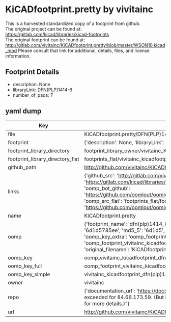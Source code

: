 # KiCADfootprint.pretty by vivitainc  
This is a harvested standardized copy of a footprint from github.  
The original project can be found at:  
https://gitlab.com/kicad/libraries/kicad-footprints  
The original footprint can be found at:
http://gitlab.com/vivitainc/KiCADfootprint.pretty/blob/master/WSON10.kicad_mod
Please consult that link for additional, details, files, and license information.  
## Footprint Details
* description: None  
* libraryLink: DFN(PLP)1414-6  
* number_of_pads: 7  
## yaml dump  
| Key | Value |  
| --- | --- |  
| file | KiCADfootprint.pretty/DFN(PLP)1414-6.kicad_mod |  
| footprint | {'description': None, 'libraryLink': 'DFN(PLP)1414-6', 'number_of_pads': 7} |  
| footprint_library_directory | footprint_library_owner/vivitainc_KiCADfootprint.pretty |  
| footprint_library_directory_flat | footprints_flat/vivitainc_kicadfootprint_dfn(plp)1414_6/working |  
| github_path | http://github.com/vivitainc/KiCADfootprint.pretty/blob/master/DFN(PLP)1414-6.kicad_mod |  
| links | {'github_src': 'http://gitlab.com/vivitainc/KiCADfootprint.pretty/blob/master/WSON10.kicad_mod', 'github_src_repo': 'https://gitlab.com/kicad/libraries/kicad-footprints', 'oomp_bot': 'footprints/vivitainc_kicadfootprint_dfn(plp)1414_6/working', 'oomp_bot_github': 'https://github.com/oomlout/oomlout_oomp_footprint_bot/tree/main/footprints/vivitainc_kicadfootprint_dfn(plp)1414_6/working', 'oomp_src_flat': 'footprints_flat/footprints_flat/vivitainc_kicadfootprint_dfn(plp)1414_6/working', 'oomp_src_flat_github': 'https://github.com/oomlout/oomlout_oomp_footprint_src/tree/main/footprints_flat/vivitainc_kicadfootprint_dfn(plp)1414_6/working'} |  
| name | KiCADfootprint.pretty |  
| oomp | {'footprint_name': 'dfn(plp)1414_6', 'library_name': 'kicadfootprint', 'md5': '6d1d5785ee03879d5351312964840e78', 'md5_10': '6d1d5785ee', 'md5_5': '6d1d5', 'md5_6': '6d1d57', 'oomp_key': 'oomp_vivitainc_kicadfootprint_dfn(plp)1414_6', 'oomp_key_extra': 'oomp_footprint_vivitainc_kicadfootprint_dfn(plp)1414_6', 'oomp_key_full': 'oomp_footprint_vivitainc_kicadfootprint_dfn(plp)1414_6_6d1d57', 'oomp_key_simple': 'vivitainc_kicadfootprint_dfn(plp)1414_6', 'original_filename': 'KiCADfootprint.pretty/DFN(PLP)1414-6.kicad_mod', 'owner_name': 'vivitainc'} |  
| oomp_key | oomp_vivitainc_kicadfootprint_dfn(plp)1414_6 |  
| oomp_key_full | oomp_footprint_vivitainc_kicadfootprint_dfn(plp)1414_6 |  
| oomp_key_simple | vivitainc_kicadfootprint_dfn(plp)1414_6 |  
| owner | vivitainc |  
| repo | {'documentation_url': 'https://docs.github.com/rest/overview/resources-in-the-rest-api#rate-limiting', 'message': "API rate limit exceeded for 84.66.173.59. (But here's the good news: Authenticated requests get a higher rate limit. Check out the documentation for more details.)"} |  
| url | http://github.com/vivitainc/KiCADfootprint.pretty |  

